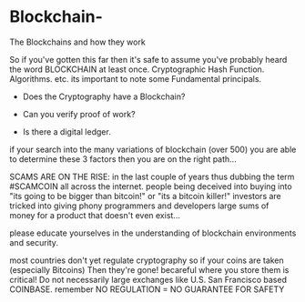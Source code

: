 # Blockchain-
The Blockchains and how they work


So if you've gotten this far then it's safe to assume you've probably heard the word BLOCKCHAIN at least once. Cryptographic Hash Function. Algorithms. etc. its important to note some Fundamental principals.


- Does the Cryptography have a Blockchain? 


- Can you verify proof of work?


- Is there a digital ledger.


if your search into the many variations of blockchain (over 500) you are able to determine these 3 factors then you are on the right path... 


SCAMS ARE ON THE RISE: in the last couple of years thus dubbing the term #SCAMCOIN all across the internet. people being deceived into buying into "its going to be bigger than bitcoin!" or "its a bitcoin killer!" investors are tricked into giving phony programmers and developers large sums of money for a product that doesn't even exist...


please educate yourselves in the understanding of blockchain environments and security. 


most countries don't yet regulate cryptography so if your coins are taken (especially Bitcoins) Then they're gone! becareful where you store them is critical! Do not necessarily large exchanges like U.S. San Francisco based COINBASE. remember NO REGULATION = NO GUARANTEE FOR SAFETY
